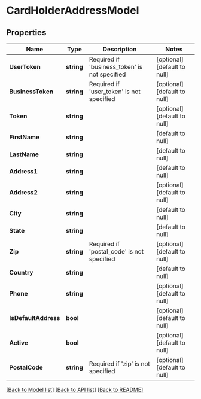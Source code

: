 # CardHolderAddressModel

## Properties
Name | Type | Description | Notes
------------ | ------------- | ------------- | -------------
**UserToken** | **string** | Required if &#39;business_token&#39; is not specified | [optional] [default to null]
**BusinessToken** | **string** | Required if &#39;user_token&#39; is not specified | [optional] [default to null]
**Token** | **string** |  | [optional] [default to null]
**FirstName** | **string** |  | [default to null]
**LastName** | **string** |  | [default to null]
**Address1** | **string** |  | [default to null]
**Address2** | **string** |  | [optional] [default to null]
**City** | **string** |  | [default to null]
**State** | **string** |  | [default to null]
**Zip** | **string** | Required if &#39;postal_code&#39; is not specified | [optional] [default to null]
**Country** | **string** |  | [default to null]
**Phone** | **string** |  | [optional] [default to null]
**IsDefaultAddress** | **bool** |  | [optional] [default to null]
**Active** | **bool** |  | [optional] [default to null]
**PostalCode** | **string** | Required if &#39;zip&#39; is not specified | [optional] [default to null]

[[Back to Model list]](../README.md#documentation-for-models) [[Back to API list]](../README.md#documentation-for-api-endpoints) [[Back to README]](../README.md)


